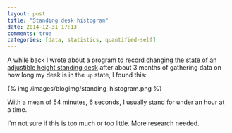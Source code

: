 ```yaml
---
layout: post
title: "Standing desk histogram"
date: 2014-12-31 17:13
comments: true
categories: [data, statistics, quantified-self]
---
```


A while back I wrote about a program to [record changing the state of an adjustible height standing desk](/blog/2014/08/18/script-for-logging-standing-desk-state-transitions/)
after about 3 months of gathering data on how long my desk is in the `up` state, I found this:

{% img /images/blogimg/standing_histogram.png %}

With a mean of 54 minutes, 6 seconds, I usually stand for under an hour at a time.

I'm not sure if this is too much or too little. More research needed.



